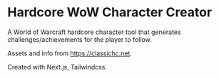 # Hardcore WoW Character Creator

A World of Warcraft hardcore character tool that generates challenges/achievements for the player to follow.

Assets and info from https://classichc.net.

Created with Next.js, Tailwindcss.